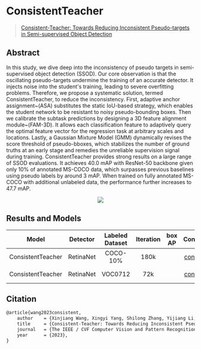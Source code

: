 # ConsistentTeacher

> [Consistent-Teacher: Towards Reducing Inconsistent Pseudo-targets in Semi-supervised Object Detection](https://arxiv.org/abs/2209.01589)

<!-- [ALGORITHM] -->

## Abstract

In this study, we dive deep into the inconsistency of pseudo targets in semi-supervised object detection (SSOD). Our core observation is that the oscillating pseudo-targets undermine the training of an accurate detector. It injects noise into the student's training, leading to severe overfitting problems. Therefore, we propose a systematic solution, termed ConsistentTeacher, to reduce the inconsistency. First, adaptive anchor assignment~(ASA) substitutes the static IoU-based strategy, which enables the student network to be resistant to noisy pseudo-bounding boxes. Then we calibrate the subtask predictions by designing a 3D feature alignment module~(FAM-3D). It allows each classification feature to adaptively query the optimal feature vector for the regression task at arbitrary scales and locations. Lastly, a Gaussian Mixture Model (GMM) dynamically revises the score threshold of pseudo-bboxes, which stabilizes the number of ground truths at an early stage and remedies the unreliable supervision signal during training. ConsistentTeacher provides strong results on a large range of SSOD evaluations. It achieves 40.0 mAP with ResNet-50 backbone given only 10% of annotated MS-COCO data, which surpasses previous baselines using pseudo labels by around 3 mAP. When trained on fully annotated MS-COCO with additional unlabeled data, the performance further increases to 47.7 mAP.

<div align=center>
<img src="https://github.com/open-mmlab/mmdetection/assets/7219519/6c80c611-74dc-486a-ac84-a590ea28e258"/>
</div>

## Results and Models

|       Model       | Detector  | Labeled Dataset | Iteration | box AP |    Config    |         Download         |
| :---------------: | :-------: | :-------------: | :-------: | :----: | :----------: | :----------------------: |
| ConsistentTeacher | RetinaNet |    COCO-10%     |   180k    |        | [config](<>) | [model](<>) \| [log](<>) |
| ConsistentTeacher | RetinaNet |     VOC0712     |    72k    |        | [config](<>) | [model](<>) \| [log](<>) |

## Citation

```latex
@article{wang2023consistent,
    author    = {Xinjiang Wang, Xingyi Yang, Shilong Zhang, Yijiang Li, Litong Feng, Shijie Fang, Chengqi Lyu, Kai Chen, Wayne Zhang },
    title     = {Consistent-Teacher: Towards Reducing Inconsistent Pseudo-targets in Semi-supervised Object Detection},
    journal   = {The IEEE / CVF Computer Vision and Pattern Recognition Conference (CVPR)},
    year      = {2023},
}
```

